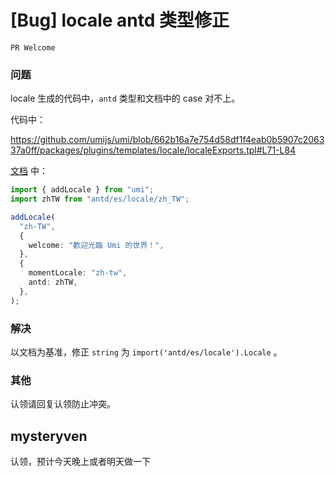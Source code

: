 # [Bug] locale antd 类型修正

`PR Welcome`

### 问题

locale 生成的代码中，`antd` 类型和文档中的 case 对不上。

代码中：

https://github.com/umijs/umi/blob/662b16a7e754d58df1f4eab0b5907c206337a0ff/packages/plugins/templates/locale/localeExports.tpl#L71-L84

[文档](https://umijs.org/docs/max/i18n#addlocale-%E5%8A%A8%E6%80%81%E6%B7%BB%E5%8A%A0%E5%A4%9A%E8%AF%AD%E8%A8%80%E6%94%AF%E6%8C%81) 中：

```ts
import { addLocale } from "umi";
import zhTW from "antd/es/locale/zh_TW";

addLocale(
  "zh-TW",
  {
    welcome: "歡迎光臨 Umi 的世界！",
  },
  {
    momentLocale: "zh-tw",
    antd: zhTW,
  },
);
```

### 解决

以文档为基准，修正 `string` 为 `import('antd/es/locale').Locale` 。

### 其他

认领请回复认领防止冲突。

## mysteryven

认领，预计今天晚上或者明天做一下
